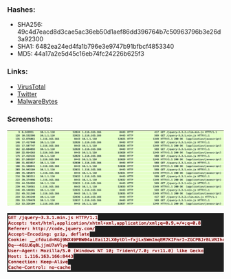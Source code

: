 ### Hashes:
- SHA256: 49c4d7eacd8d3cae5ac36eb50d1aef86dd396764b7c50963796b3e26d3a92300
- SHA1:   6482ea24ed4fa1b796e3e9747b91bfbcf4853340
- MD5:    44a17a2e5d45c16eb74fc24226b625f3

### Links:
- [VirusTotal](https://www.virustotal.com/gui/file/49c4d7eacd8d3cae5ac36eb50d1aef86dd396764b7c50963796b3e26d3a92300/details)
- [Twitter](https://twitter.com/z0ul_/status/1396908463213662208)
- [MalwareBytes](https://blog.malwarebytes.com/threat-analysis/2020/06/multi-stage-apt-attack-drops-cobalt-strike-using-malleable-c2-feature/)

### Screenshots:

![JQuery Request](./img/traffic1.png)

![Beacon](./img/traffic2.png)

![]()
